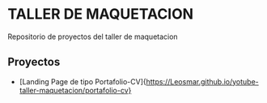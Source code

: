 # TALLER DE MAQUETACION

Repositorio de proyectos del taller de maquetacion

## Proyectos

- [Landing Page de tipo Portafolio-CV]{https://Leosmar.github.io/yotube-taller-maquetacion/portafolio-cv}
